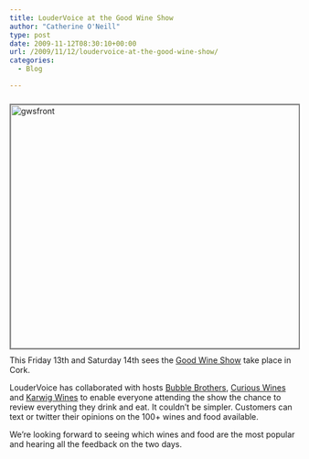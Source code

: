 ```yaml
---
title: LouderVoice at the Good Wine Show
author: "Catherine O'Neill"
type: post
date: 2009-11-12T08:30:10+00:00
url: /2009/11/12/loudervoice-at-the-good-wine-show/
categories:
  - Blog

---
```

<p style="text-align: left;">
  <a href="http://goodwineshow.com/"><img class="aligncenter size-large wp-image-573" style="border: 2px solid gray; margin-top: 10px; margin-bottom: 10px;" title="gwsfront" src="http://www.loudervoice.com/wp-content/uploads/2009/11/12/loudervoice-at-the-good-wine-show/gwsfront-1024x788.jpg" alt="gwsfront" width="553" height="426" srcset="http://127.0.0.1.nip.io/wp-content/uploads/2009/11/12/loudervoice-at-the-good-wine-show/gwsfront-1024x788.jpg 1024w, http://127.0.0.1.nip.io/wp-content/uploads/2009/11/12/loudervoice-at-the-good-wine-show/gwsfront-300x231.jpg 300w, http://127.0.0.1.nip.io/wp-content/uploads/2009/11/12/loudervoice-at-the-good-wine-show/gwsfront.jpg 1066w" sizes="(max-width: 553px) 100vw, 553px" /></a>This Friday 13th and Saturday 14th sees the <a href="http://goodwineshow.com/" target="_blank">Good Wine Show</a> take place in Cork.
</p>

<p style="text-align: left;">
  LouderVoice has collaborated with hosts <a href="http://bubblebrothers.com" target="_blank">Bubble Brothers</a>, <a href="http://curiouswines.ie" target="_blank">Curious Wines </a>and <a href="http://karwigwines.ie">Karwig Wines</a> to enable everyone attending the show the chance to review everything they drink and eat. It couldn&#8217;t be simpler. Customers can text or twitter their opinions on the 100+ wines and food available.
</p>

<p style="text-align: left;">
  We&#8217;re looking forward to seeing which wines and food are the most popular and hearing all the feedback on the two days.
</p>

<p style="text-align: left;">